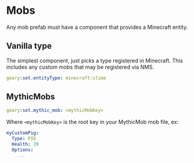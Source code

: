 # Mobs

Any mob prefab must have a component that provides a Minecraft entity.

## Vanilla type
The simplest component, just picks a type registered in Minecraft. This includes any custom mobs that may be registered via NMS.
```yaml
geary:set.entityType: minecraft:slime
```

## MythicMobs

```yaml
geary:set.mythic_mob: <mythicMobKey>
```

Where `<mythicMobKey>` is the root key in your MythicMob mob file, ex:

```yaml
myCustomPig:
  Type: PIG
  Health: 20
  Options:
    ...
```
